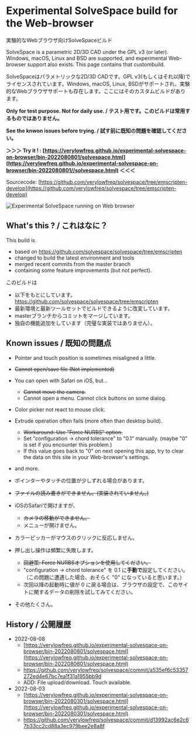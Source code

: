 # Experimental SolveSpace build for the Web-browser

実験的なWebブラウザ向けSolveSpaceビルド

SolveSpace is a parametric 2D/3D CAD under the GPL v3 (or later). Windows, macOS, Linux and BSD are supported, and experimental Web-browser support also exists. This page contains that custombuild.

SolveSpaceはパラメトリックな2D/3D CADです。GPL v3(もしくはそれ以降)でライセンスされています。Windows, macOS, Linux, BSDがサポートされ、実験的なWebブラウザサポートも存在します。ここにはそのカスタムビルドがあります。

**Only for test purpose. Not for daily use. / テスト用です。このビルドは常用するものではありません。**

**See the knwon issues before trying. / 試す前に既知の問題を確認してください。**

**＞＞＞ Try it ! : [https://verylowfreq.github.io/experimental-solvespace-on-browser/bin-2022080801/solvespace.html](https://verylowfreq.github.io/experimental-solvespace-on-browser/bin-2022080801//solvespace.html) ＜＜＜**

Sourcecode: [https://github.com/verylowfreq/solvespace/tree/emscripten-develop](https://github.com/verylowfreq/solvespace/tree/emscripten-develop)

![Experimental SolveSpace running on Web browser](https://user-images.githubusercontent.com/60875431/182646032-7d90a7ac-01d5-43fd-acf9-e690887ba856.png)

## What's this ? / これはなに？

This build is

 - based on https://github.com/solvespace/solvespace/tree/emscripten
 - changed to build the latest environment and tools
 - merged recent commits from the master branch
 - containing some feature improvements (but not perfect).

このビルドは

 - 以下をもとにしています。 https://github.com/solvespace/solvespace/tree/emscripten
 - 最新環境と最新ツールセットでビルドできるように改変しています。
 - masterブランチからコミットをマージしています。
 - 独自の機能追加をしています（完璧な実装ではありません）。

## Known issues / 既知の問題点

 - Pointer and touch position is sometimes misaligned a little.
 - ~~Cannot open/save file (Not implemented)~~
 - You can open with Safari on iOS, but...
   - ~~Cannot move the camera.~~
   - Cannot open a menu. Cannot click buttons on some dialog.
 - Color picker not react to mouse click.
 - Extrude operation often fails (more often than desktop build).
   - ~~Workaround: Use "Force NURBS" option.~~
   - Set "configuration -> chord tolerance" to "0.1" manually. (maybe "0" is set if you encounter this problem.)
   - If this value goes back to "0" on next opening this app, try to clear the data on this site in your Web-browser's settings.
 - and more.

 - ポインターやタッチの位置が少しずれる場合があります。
 - ~~ファイルの読み書きができません。(実装されていません。)~~
 - iOSのSafariで開けますが、
   - ~~カメラの移動ができません。~~
   - メニューが開けません。
 - カラーピッカーがマウスのクリックに反応しません。
 - 押し出し操作は頻繁に失敗します。
   - ~~回避策: Force NURBSオプションを使用してください。~~
   - "configuration -> chord tolerance" を 0.1 に**手動で**設定してください。（この問題に遭遇した場合、おそらく "0" になっていると思います。）
   - 次回以降の起動時に値が 0 に戻る場合は、ブラウザの設定で、このサイトに関するデータの削除を試してみてください。
 - その他たくさん。


## History / 公開履歴

 - 2022-08-08
   - [https://verylowfreq.github.io/experimental-solvespace-on-browser/bin-2022080801/solvespace.html](https://verylowfreq.github.io/experimental-solvespace-on-browser/bin-2022080801/solvespace.html)
   - https://github.com/verylowfreq/solvespace/commit/a535ef6c53357272ed4e67bc7ea1f31a1955bb9d
   - ADD: File upload/download. Touch available.
 - 2022-08-03
   - [https://verylowfreq.github.io/experimental-solvespace-on-browser/bin-2022080301/solvespace.html](https://verylowfreq.github.io/experimental-solvespace-on-browser/bin-2022080301/solvespace.html)
   - https://github.com/verylowfreq/solvespace/commit/d13992ac6e2c67b33cc2cd88a3ec979bee2e8a8f
